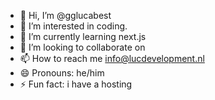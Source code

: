 - 👋 Hi, I’m @gglucabest
- 👀 I’m interested in coding.
- 🌱 I’m currently learning next.js
- 💞️ I’m looking to collaborate on 
- 📫 How to reach me info@lucdevelopment.nl
- 😄 Pronouns: he/him
- ⚡ Fun fact: i have a hosting 

<!---
gglucabest/gglucabest is a ✨ special ✨ repository because its `README.md` (this file) appears on your GitHub profile.
You can click the Preview link to take a look at your changes.
--->
